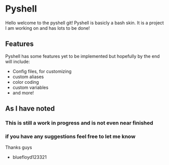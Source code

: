 # Pyshell

Hello welcome to the pyshell git! Pyshell is basicly a bash skin. It is a 
project I am working on and has lots to be done!


## Features
Pyshell has some features yet to be implemented but hopefully by the end will include:
- Config files, for customizing
- custom aliases
- color coding
- custom variables
- and more!


## As I have noted
### This is still a work in progress and is not even near finished
### if you have any suggestions feel free to let me know


Thanks guys

- bluefloyd123321
